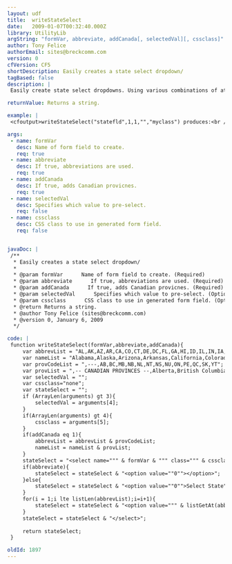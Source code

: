 ```yaml
---
layout: udf
title:  writeStateSelect
date:   2009-01-07T00:32:40.000Z
library: UtilityLib
argString: "formVar, abbreviate, addCanada[, selectedVal][, cssclass]"
author: Tony Felice
authorEmail: sites@breckcomm.com
version: 0
cfVersion: CF5
shortDescription: Easily creates a state select dropdown/
tagBased: false
description: |
 Easily create state select dropdowns. Using various combinations of attributes, you can create full-text state names, abbreviated names, add Canadian provinces, specify a selected value, or define a css class for the field to use

returnValue: Returns a string.

example: |
 <cfoutput>writeStateSelect("statefld",1,1,"","myclass") produces:<br /> #writeStateSelect("statefld",1,1,"","myclass")#</cfoutput>

args:
 - name: formVar
   desc: Name of form field to create.
   req: true
 - name: abbreviate
   desc: If true, abbreviations are used.
   req: true
 - name: addCanada
   desc: If true, adds Canadian provicnes.
   req: true
 - name: selectedVal
   desc: Specifies which value to pre-select.
   req: false
 - name: cssclass
   desc: CSS class to use in generated form field.
   req: false


javaDoc: |
 /**
  * Easily creates a state select dropdown/
  * 
  * @param formVar      Name of form field to create. (Required)
  * @param abbreviate      If true, abbreviations are used. (Required)
  * @param addCanada      If true, adds Canadian provicnes. (Required)
  * @param selectedVal      Specifies which value to pre-select. (Optional)
  * @param cssclass      CSS class to use in generated form field. (Optional)
  * @return Returns a string. 
  * @author Tony Felice (sites@breckcomm.com) 
  * @version 0, January 6, 2009 
  */

code: |
 function writeStateSelect(formVar,abbreviate,addCanada){
     var abbrevList = "AL,AK,AZ,AR,CA,CO,CT,DE,DC,FL,GA,HI,ID,IL,IN,IA,KS,KY,LA,ME,MD,MA,MI,MN,MS,MO,MT,NE,NV,NH,NJ,NM,NY,NC,ND,OH,OK,OR,PA,RI,SC,SD,TN,TX,UT,VT,VA,WA,WV,WI,WY";
     var nameList = "Alabama,Alaska,Arizona,Arkansas,California,Colorado,Connecticut,Delaware,District of Columbia,Florida,Georgia,Hawaii,Idaho,Illinois,Indiana,Iowa,Kansas,Kentucky,Louisiana,Maine,Maryland,Massachusetts,Michigan,Minnesota,Mississippi,Missouri,Montana,Nebraska,Nevada,New Hampshire,New Jersey,New Mexico,New York,North Carolina,North Dakota,Ohio,Oklahoma,Oregon,Pennsylvania,Rhode Island,South Carolina,South Dakota,Tennessee,Texas,Utah,Vermont,Virginia,Washington,West Virginia,Wisconsin,Wyoming";
     var provCodeList = ",---,AB,BC,MB,NB,NL,NT,NS,NU,ON,PE,QC,SK,YT";
     var provList = ",-- CANADIAN PROVINCES --,Alberta,British Columbia,Manitoba,New Brunswick,Newfoundland and Labrador,Northwest Territories,Nova Scotia,Nunavut,Ontario,Prince Edward Island,Quebec,Saskatchewan,Yukon";
     var selectedVal = "";
     var cssclass="none";
     var stateSelect = "";
     if (ArrayLen(arguments) gt 3){
         selectedVal = arguments[4];
     }
     if(ArrayLen(arguments) gt 4){
         cssclass = arguments[5];
     }
     if(addCanada eq 1){
         abbrevList = abbrevList & provCodeList;
         nameList = nameList & provList;
     }
     stateSelect = "<select name=""" & formVar & """ class=""" & cssclass & """>";
     if(abbreviate){
         stateSelect = stateSelect & "<option value=""0""></option>";
     }else{
         stateSelect = stateSelect & "<option value=""0"">Select State" & iif(addCanada eq 1,DE(" or Province"),DE("")) & "</option>";
     }
     for(i = 1;i lte listLen(abbrevList);i=i+1){
         stateSelect = stateSelect & "<option value=""" & listGetAt(abbrevList,i) & """ " & iif(selectedVal eq listGetAt(abbrevList,i),DE("selected"),DE("")) & ">" & iif(abbreviate eq 1,DE(listGetAt(abbrevList,i)),DE(listGetAt(nameList,i)))  & "</option>";
     }
     stateSelect = stateSelect & "</select>";
     
     return stateSelect;
 }

oldId: 1897
---
```


